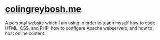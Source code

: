 # [colingreybosh.me](https://colingreybosh.me/)

A personal website which I am using in order to teach myself how to code HTML, CSS, and PHP, how to configure Apache webservers, and how to host online content.
